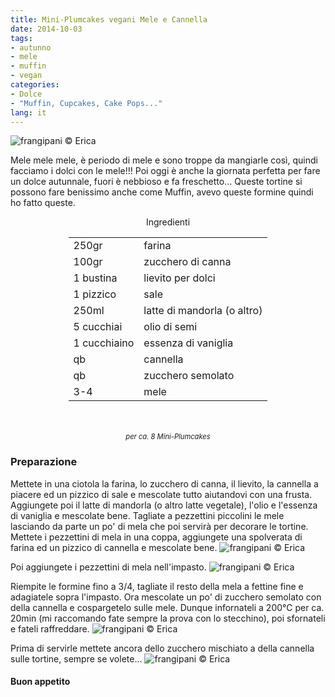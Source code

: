 ```yaml
---
title: Mini-Plumcakes vegani Mele e Cannella
date: 2014-10-03
tags:
- autunno
- mele
- muffin
- vegan
categories:
- Dolce
- "Muffin, Cupcakes, Cake Pops..."
lang: it
---
```

![](../2014-10-03-miniplumcakes-mele-e-cannella/header.jpg "frangipani © Erica")

Mele mele mele, è periodo di mele e sono troppe da mangiarle così, quindi facciamo i dolci con le mele!!! Poi oggi è anche la giornata perfetta per fare un dolce autunnale, fuori è nebbioso e fa freschetto... Queste tortine si possono fare benissimo anche come Muffin, avevo queste formine quindi ho fatto queste.


<div id="wrapper" style="text-align: center">
  <div id="yourdiv" style="display: inline-block;">
    <div class="ingredients">
      <div class="ingredients-title">Ingredienti</div>
      <table>
        <tbody>
          <tr>
            <td>250gr</td>
            <td>farina</td>
          </tr>
          <tr>
            <td>100gr</td>
            <td>zucchero di canna</td>
          </tr>
          <tr>
            <td>1 bustina</td>
            <td>lievito per dolci</td>
          </tr>
          <tr>
            <td>1 pizzico</td>
            <td>sale</td>
          </tr>
          <tr>
            <td>250ml</td>
            <td>latte di mandorla (o altro)</td>
          </tr>
          <tr>
            <td>5 cucchiai</td>
            <td>olio di semi</td>
          </tr>
          <tr>
            <td>1 cucchiaino</td>
            <td>essenza di vaniglia</td>
          </tr>
          <tr>
            <td>qb</td>
            <td>cannella</td>
          </tr>
          <tr>
            <td>qb</td>
            <td>zucchero semolato</td>
          </tr>
          <tr>
            <td>3-4</td>
            <td>mele</td>
          </tr>
        </tbody>
      </table>
      <br></br>
       <i class="pull-right" style="font-size: 80%;">per ca. 8 Mini-Plumcakes</i>
    </div>
  </div>
</div>


<h3>
  <font color="grey">
    <i class="fa-solid fa-gears"></i>
  </font> Preparazione
</h3>

Mettete in una ciotola la farina, lo zucchero di canna, il lievito, la cannella a piacere ed un pizzico di sale e mescolate tutto aiutandovi con una frusta. Aggiungete poi il latte di mandorla (o altro latte vegetale), l'olio e l'essenza di vaniglia e mescolate bene. Tagliate a pezzettini piccolini le mele lasciando da parte un po' di mela che poi servirà per decorare le tortine. Mettete i pezzettini di mela in una coppa, aggiungete una spolverata di farina ed un pizzico di cannella e mescolate bene.
![](../2014-10-03-miniplumcakes-mele-e-cannella/mele.jpg "frangipani © Erica")

Poi aggiungete i pezzettini di mela nell'impasto.
![](../2014-10-03-miniplumcakes-mele-e-cannella/impasto.jpg "frangipani © Erica")

Riempite le formine fino a 3/4, tagliate il resto della mela a fettine fine e adagiatele sopra l'impasto. Ora mescolate un po' di zucchero semolato con della cannella e cospargetelo sulle mele. Dunque infornateli a 200°C per ca. 20min (mi raccomando fate sempre la prova con lo stecchino), poi sfornateli e fateli raffreddare.
![](../2014-10-03-miniplumcakes-mele-e-cannella/formine.jpg "frangipani © Erica")

Prima di servirle mettete ancora dello zucchero mischiato a della cannella sulle tortine, sempre se volete...
![](../2014-10-03-miniplumcakes-mele-e-cannella/risultato.jpg "frangipani © Erica")


<h4>Buon appetito
  <font color="red">
    <i class="fa-regular fa-face-smile"></i>
  </font>
</h4>
